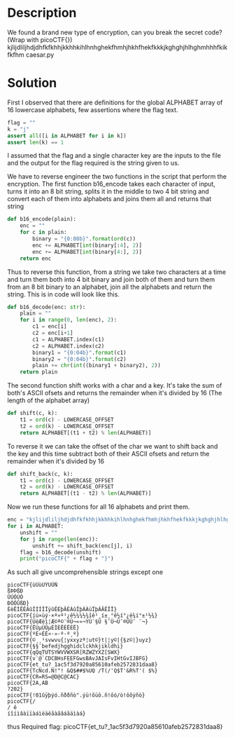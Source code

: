 # Description

We found a brand new type of encryption, can you break the secret code? (Wrap with picoCTF{}) kjlijdliljhdjdhfkfkhhjkkhhkihlhnhghekfhmhjhkhfhekfkkkjkghghjhlhghmhhhfkikfkfhm caesar.py

# Solution

First I observed that there are definitions for the global ALPHABET array of 16 lowercase alphabets, few assertions where the flag text.
```python
flag = ""
k = "j"
assert all([i in ALPHABET for i in k])
assert len(k) == 1
```
I assumed that the flag and a single character key are the inputs to the file and the output for the flag required is the string given to us.

We have to reverse engineer the two functions in the script that perform the encryption. The first function b16_encode takes each character of input, turns it into an 8 bit string, splits it in the middle to two 4 bit string and convert each of them into alphabets and joins them all and returns that string
```python
def b16_encode(plain):
	enc = ""
	for c in plain:
		binary = "{0:08b}".format(ord(c))
		enc += ALPHABET[int(binary[:4], 2)]
		enc += ALPHABET[int(binary[4:], 2)]
	return enc
```
Thus to reverse this function, from a string we take two characters at a time and turn them both into 4 bit binary and join both of them and turn them from an 8 bit binary to an alphabet, join all the alphabets and return the string. This is in code will look like this.
```python
def b16_decode(enc: str):
    plain = ""
    for i in range(0, len(enc), 2):
        c1 = enc[i]
        c2 = enc[i+1]
        c1 = ALPHABET.index(c1)
        c2 = ALPHABET.index(c2)
        binary1 = "{0:04b}".format(c1)
        binary2 = "{0:04b}".format(c2)
        plain += chr(int((binary1 + binary2), 2))
    return plain
```
The second function shift works with a char and a key. It's take the sum of both's ASCII ofsets and returns the remainder when it's divided by 16 (The length of the alphabet array)
```python
def shift(c, k):
	t1 = ord(c) - LOWERCASE_OFFSET
	t2 = ord(k) - LOWERCASE_OFFSET
	return ALPHABET[(t1 + t2) % len(ALPHABET)]
```
To reverse it we can take the offset of the char we want to shift back and the key and this time subtract both of their ASCII ofsets and return the remainder when it's divided by 16
```python
def shift_back(c, k):
    t1 = ord(c) - LOWERCASE_OFFSET
    t2 = ord(k) - LOWERCASE_OFFSET
    return ALPHABET[(t1 - t2) % len(ALPHABET)]
```
Now we run these functions for all 16 alphabets and print them.
```python
enc = "kjlijdliljhdjdhfkfkhhjkkhhkihlhnhghekfhmhjhkhfhekfkkkjkghghjhlhghmhhhfkikfkfhm"
for i in ALPHABET:
    unshift = ""
    for j in range(len(enc)):
        unshift += shift_back(enc[j], i)
    flag = b16_decode(unshift)
    print("picoCTF{" + flag + "}")
```
As such all give uncomprehensible strings except one
```
picoCTF{ùÙùÜÝÜÛÑ
ßÞÞßÐ
ÛÚÓÚÒ
ÐÒÓÛßÐ}
ÈèËÌËÊÀûÎÍÍÎÏÿûÊÉþÂÉÁûÎþÁÀüÏþÁÂÊÎÏ}
picoCTF{íü×üý·×º»º¹¿ê½¼¼½¾îê¹¸í±¸°ê½í°¿ë¾í°±¹½¾}
picoCTF{ÜëÆëì¦Æ©ª©¨®Ù¬««¬­ÝÙ¨§Ü §¯Ù¬Ü¯®Ú­Ü¯ ¨¬­}
picoCTF{ËÚµÚÛµÈÌÈËÈËÉË}
picoCTF{ºÉ¤ÉÊ¤·»·º·º¸º}
picoCTF{©¸¸¹svwvu{¦yxxyzª¦ut©}t|¦y©|{§z©|}uyz}
picoCTF{§§¨befedjhgghidclckhkjikldhi}
picoCTF{qQqTUTSYWVVWXSR[RZWZYXZ[SWX}
picoCTF{v`@`CDCBHsFEEFGwsBAvJAIsFvIHtGvIJBFG}
picoCTF{et_tu?_1ac5f3d7920a85610afeb2572831daa8}
picoCTF{TcNcd.N!"! &Q$##$%UQ /T(/'Q$T'&R%T'( $%}
picoCTF{CR=RS=@D@C@CAC}
picoCTF{2A,AB
?202}
picoCTF{!01ûÿþýó.ñððñò".ýü!õüô.ñ!ôó/ò!ôõýñò}
picoCTF{/
/ ê
íîíìâàïïàáìëäëãàãâáãäìàá}
```

thus
Required flag: picoCTF{et_tu?_1ac5f3d7920a85610afeb2572831daa8}
